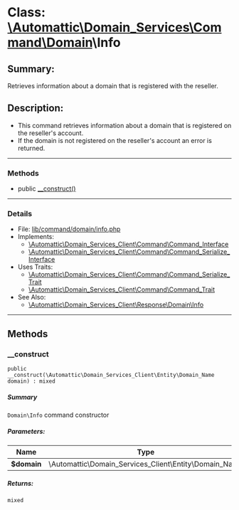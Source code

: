 # Class: [\Automattic](../namespaces/automattic.md)[\Domain_Services](../namespaces/automattic-domain-services.md)[\Command](../namespaces/automattic-domain-services-command.md)[\Domain](../namespaces/automattic-domain-services-command-domain.md)\Info

## Summary:

Retrieves information about a domain that is registered with the reseller.

## Description:

- This command retrieves information about a domain that is registered on the reseller's account.
- If the domain is not registered on the reseller's account an error is returned.


---

### Methods

* public [__construct()](#method___construct)

---

### Details

* File: [lib/command/domain/info.php](../../lib/command/domain/info.php)
* Implements:
  * [\Automattic\Domain_Services_Client\Command\Command_Interface](../classes/Automattic-Domain-Services-Command-Command-Interface.md)
  * [\Automattic\Domain_Services_Client\Command\Command_Serialize_Interface](../classes/Automattic-Domain-Services-Command-Command-Serialize-Interface.md)
* Uses Traits:
  * [\Automattic\Domain_Services_Client\Command\Command_Serialize_Trait](../classes/Automattic-Domain-Services-Command-Command-Serialize-Trait.md)
  * [\Automattic\Domain_Services_Client\Command\Command_Trait](../classes/Automattic-Domain-Services-Command-Command-Trait.md)
* See Also:
  * [\Automattic\Domain_Services_Client\Response\Domain\Info](../classes/Automattic-Domain-Services-Response-Domain-Info.md)

---

## Methods

<a id="method___construct"></a>
### __construct

```
public __construct(\Automattic\Domain_Services_Client\Entity\Domain_Name  domain) : mixed
```

##### Summary

`Domain\Info` command constructor

##### Parameters:

| Name | Type | Default |
|------|------|---------|
| **$domain** | \Automattic\Domain_Services_Client\Entity\Domain_Name |  |

##### Returns:

```
mixed
```

